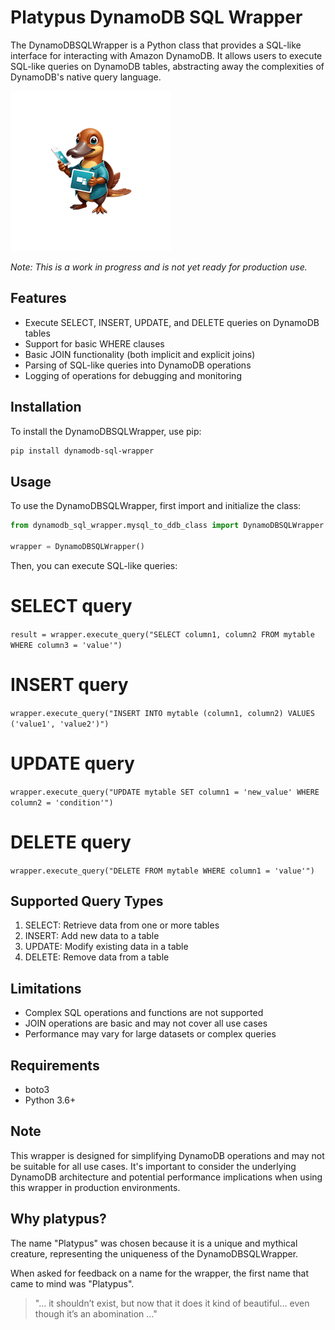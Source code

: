 # Platypus DynamoDB SQL Wrapper

The DynamoDBSQLWrapper is a Python class that provides a SQL-like interface for interacting with Amazon DynamoDB. It allows users to execute SQL-like queries on DynamoDB tables, abstracting away the complexities of DynamoDB's native query language.

![logo](docs/logo.png "Platypus")

*Note: This is a work in progress and is not yet ready for production use.*

## Features

- Execute SELECT, INSERT, UPDATE, and DELETE queries on DynamoDB tables
- Support for basic WHERE clauses
- Basic JOIN functionality (both implicit and explicit joins)
- Parsing of SQL-like queries into DynamoDB operations
- Logging of operations for debugging and monitoring

## Installation

To install the DynamoDBSQLWrapper, use pip:

```bash
pip install dynamodb-sql-wrapper
```

## Usage

To use the DynamoDBSQLWrapper, first import and initialize the class:

```python
from dynamodb_sql_wrapper.mysql_to_ddb_class import DynamoDBSQLWrapper

wrapper = DynamoDBSQLWrapper()
```

Then, you can execute SQL-like queries:

# SELECT query
`result = wrapper.execute_query("SELECT column1, column2 FROM mytable WHERE column3 = 'value'")`

# INSERT query
`wrapper.execute_query("INSERT INTO mytable (column1, column2) VALUES ('value1', 'value2')")`

# UPDATE query
`wrapper.execute_query("UPDATE mytable SET column1 = 'new_value' WHERE column2 = 'condition'")`

# DELETE query
`wrapper.execute_query("DELETE FROM mytable WHERE column1 = 'value'")`

## Supported Query Types

1. SELECT: Retrieve data from one or more tables
2. INSERT: Add new data to a table
3. UPDATE: Modify existing data in a table
4. DELETE: Remove data from a table

## Limitations

- Complex SQL operations and functions are not supported
- JOIN operations are basic and may not cover all use cases
- Performance may vary for large datasets or complex queries

## Requirements

- boto3
- Python 3.6+

## Note

This wrapper is designed for simplifying DynamoDB operations and may not be suitable for all use cases. It's important to consider the underlying DynamoDB architecture and potential performance implications when using this wrapper in production environments.

## Why platypus?

The name "Platypus" was chosen because it is a unique and mythical creature, representing the uniqueness of the DynamoDBSQLWrapper. 

When asked for feedback on a name for the wrapper, the first name that came to mind was "Platypus". 
> "... it shouldn’t exist, but now that it does it kind of beautiful… even though it’s an abomination ..."
